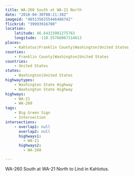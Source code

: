 ```yaml
---
title: WA-260 South at WA-21 North
date: "2018-04-30T08:21:38Z"
imageid: "4851356255446486742"
flickrid: "39993916700"
location:
    latitude: 46.64315981275763
    longitude: -118.55766067314613
places:
    - Kahlotus|Franklin County|Washington|United States
counties:
    - Franklin County|Washington|United States
countries:
    - United States
states:
    - Washington|United States
highwaytypes:
    - Washington State Highway
    - Washington State Highway
highways:
    - WA-21
    - WA-260
tags:
    - Big Green Sign
    - Intersection
intersections:
    - overlap1: null
      overlap2: null
      highways1:
        - WA-21
      highways2:
        - WA-260

---
```

WA-260 South at WA-21 North to Lind in Kahlotus.